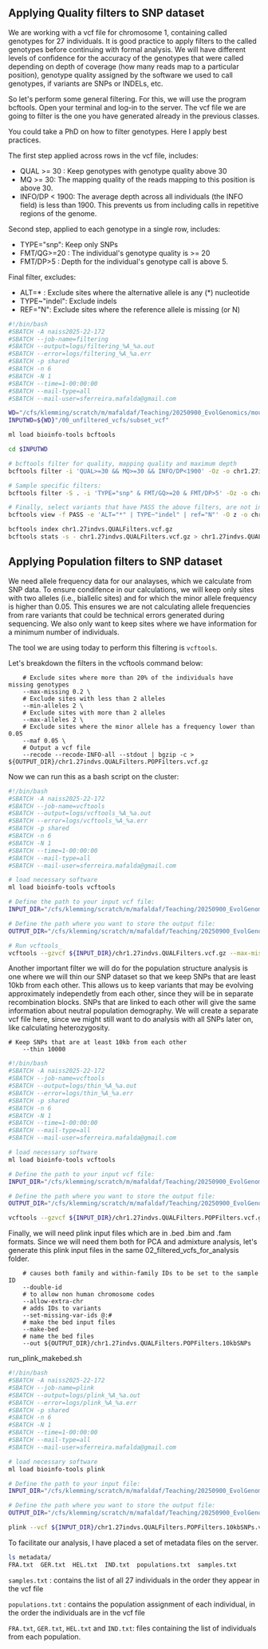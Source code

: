 ## Applying Quality filters to SNP dataset


We are working with a vcf file for chromosome 1, containing called genotypes for 27 individuals. It is good practice to apply filters to the called genotypes before continuing with formal analysis. We will have different levels of confidence for the accuracy of the genotypes that were called depending on depth of coverage (how many reads map to a particular position), genotype quality assigned by the software we used to call genotypes, if variants are SNPs or INDELs, etc.

So let's perform some general filtering. For this, we will use the program bcftools. Open your terminal and log-in to the server. The vcf file we are going to filter is the one you have generated already in the previous classes. 

You could take a PhD on how to filter genotypes. Here I apply best practices.

The first step applied across rows in the vcf file, includes:
- QUAL >= 30 : Keep genotypes with genotype quality above 30
- MQ >= 30: The mapping quality of the reads mapping to this position is above 30.
- INFO/DP < 1900: The average depth across all individuals (the INFO field) is less than 1900. This prevents us from including calls in repetitive regions of the genome.

Second step, applied to each genotype in a single row, includes:
- TYPE="snp": Keep only SNPs
- FMT/QG>=20 : The individual's genotype quality is >= 20
- FMT/DP>5 : Depth for the individual's genotype call is above 5.

Final filter, excludes:
- ALT=* : Exclude sites where the alternative allele is any (*) nucleotide
- TYPE~"indel": Exclude indels
- REF="N": Exclude sites where the reference allele is missing (or N)

~~~bash
#!/bin/bash
#SBATCH -A naiss2025-22-172
#SBATCH --job-name=filtering
#SBATCH --output=logs/filtering_%A_%a.out
#SBATCH --error=logs/filtering_%A_%a.err
#SBATCH -p shared
#SBATCH -n 6
#SBATCH -N 1
#SBATCH --time=1-00:00:00 
#SBATCH --mail-type=all
#SBATCH --mail-user=sferreira.mafalda@gmail.com

WD="/cfs/klemming/scratch/m/mafaldaf/Teaching/20250900_EvolGenomics/mouse_data"
INPUTWD=${WD}"/00_unfiltered_vcfs/subset_vcf"

ml load bioinfo-tools bcftools

cd $INPUTWD

# bcftools filter for quality, mapping quality and maximum depth
bcftools filter -i 'QUAL>=30 && MQ>=30 && INFO/DP<1900' -Oz -o chr1.27indv.QUAL30_MQ30_depthFilter1900.vcf.gz chr1.27indv.vcf.gz

# Sample specific filters:
bcftools filter -S . -i 'TYPE="snp" & FMT/GQ>=20 & FMT/DP>5' -Oz -o chr1.27indv.QUAL30_MQ30_depthFilter1900_GQ20_DP5.vcf.gz chr1.27indv.QUAL30_MQ30_depthFilter1900.vcf.gz

# Finally, select variants that have PASS the above filters, are not indels, don't have * ALT alleles and where the reference is not a missing genotype "N"
bcftools view -f PASS -e 'ALT="*" | TYPE~"indel" | ref="N"' -O z -o chr1.27indvs.QUALFilters.vcf.gz chr1.27indv.QUAL30_MQ30_depthFilter1900_GQ20_DP5.vcf.gz

bcftools index chr1.27indvs.QUALFilters.vcf.gz
bcftools stats -s - chr1.27indvs.QUALFilters.vcf.gz > chr1.27indvs.QUALFilters.stats
~~~

## Applying Population filters to SNP dataset
We need allele frequency data for our analayses, which we calculate from SNP data. To ensure condifence in our calculations, we will keep only sites with two alleles (i.e., biallelic sites) and for which the minor allele frequency is higher than 0.05. This ensures we are not calculating allele frequencies from rare variants that could be technical errors generated during sequencing. We also only want to keep sites where we have information for a minimum number of individuals.

The tool we are using today to perform this filtering is `vcftools`. 

Let's breakdown the filters in the vcftools command below:
~~~
    # Exclude sites where more than 20% of the individuals have missing genotypes
    --max-missing 0.2 \ 
    # Exclude sites with less than 2 alleles
    --min-alleles 2 \ 
    # Exclude sites with more than 2 alleles
    --max-alleles 2 \ 
    # Exclude sites where the minor allele has a frequency lower than 0.05
    --maf 0.05 \ 
    # Output a vcf file
    --recode --recode-INFO-all --stdout | bgzip -c > ${OUTPUT_DIR}/chr1.27indvs.QUALFilters.POPFilters.vcf.gz
~~~

Now we can run this as a bash script on the cluster:
~~~bash
#!/bin/bash
#SBATCH -A naiss2025-22-172
#SBATCH --job-name=vcftools
#SBATCH --output=logs/vcftools_%A_%a.out
#SBATCH --error=logs/vcftools_%A_%a.err
#SBATCH -p shared
#SBATCH -n 6
#SBATCH -N 1
#SBATCH --time=1-00:00:00 
#SBATCH --mail-type=all
#SBATCH --mail-user=sferreira.mafalda@gmail.com

# load necessary software
ml load bioinfo-tools vcftools

# Define the path to your input vcf file:
INPUT_DIR="/cfs/klemming/scratch/m/mafaldaf/Teaching/20250900_EvolGenomics/mouse_data/01_filtered_vcfs"

# Define the path where you want to store the output file:
OUTPUT_DIR="/cfs/klemming/scratch/m/mafaldaf/Teaching/20250900_EvolGenomics/mouse_data/02_filtered_vcfs_for_analysis"

# Run vcftools_
vcftools --gzvcf ${INPUT_DIR}/chr1.27indvs.QUALFilters.vcf.gz --max-missing 0.2 --min-alleles 2 --max-alleles 2 --maf 0.05 --recode --recode-INFO-all --stdout | bgzip -c > ${OUTPUT_DIR}/chr1.27indvs.QUALFilters.POPFilters.vcf.gz
~~~


Another important filter we will do for the population structure analysis is one where we will thin our SNP dataset so that we keep SNPs that are least 10kb from each other. This allows us to keep variants that may be evolving approximately independetly from each other, since they will be in separate recombination blocks. SNPs that are linked to each other will give the same information about neutral population demography. We will create a separate vcf file here, since we might still want to do analysis with all SNPs later on, like calculating heterozygosity.

~~~
# Keep SNPs that are at least 10kb from each other
    --thin 10000
~~~


~~~bash
#!/bin/bash
#SBATCH -A naiss2025-22-172
#SBATCH --job-name=vcftools
#SBATCH --output=logs/thin_%A_%a.out
#SBATCH --error=logs/thin_%A_%a.err
#SBATCH -p shared
#SBATCH -n 6
#SBATCH -N 1
#SBATCH --time=1-00:00:00 
#SBATCH --mail-type=all
#SBATCH --mail-user=sferreira.mafalda@gmail.com

# load necessary software
ml load bioinfo-tools vcftools

# Define the path to your input vcf file:
INPUT_DIR="/cfs/klemming/scratch/m/mafaldaf/Teaching/20250900_EvolGenomics/mouse_data/02_filtered_vcfs_for_analysis"

# Define the path where you want to store the output file:
OUTPUT_DIR="/cfs/klemming/scratch/m/mafaldaf/Teaching/20250900_EvolGenomics/mouse_data/02_filtered_vcfs_for_analysis"

vcftools --gzvcf ${INPUT_DIR}/chr1.27indvs.QUALFilters.POPFilters.vcf.gz --thin 10000 --recode --recode-INFO-all --stdout | bgzip -c > ${OUTPUT_DIR}/chr1.27indvs.QUALFilters.POPFilters.10kbSNPs.vcf.gz  
~~~

Finally, we will need plink input files which are in .bed .bim and .fam formats. Since we will need them both for PCA and admixture analysis, let's generate this plink input files in the same 02_filtered_vcfs_for_analysis folder.

~~~
    # causes both family and within-family IDs to be set to the sample ID
    --double-id
    # to allow non human chromosome codes
    --allow-extra-chr
    # adds IDs to variants
    --set-missing-var-ids @:#
    # make the bed input files
    --make-bed
    # name the bed files
    --out ${OUTPUT_DIR}/chr1.27indvs.QUALFilters.POPFilters.10kbSNPs
~~~

run_plink_makebed.sh
~~~bash
#!/bin/bash
#SBATCH -A naiss2025-22-172
#SBATCH --job-name=plink
#SBATCH --output=logs/plink_%A_%a.out
#SBATCH --error=logs/plink_%A_%a.err
#SBATCH -p shared
#SBATCH -n 6
#SBATCH -N 1
#SBATCH --time=1-00:00:00 
#SBATCH --mail-type=all
#SBATCH --mail-user=sferreira.mafalda@gmail.com

# load necessary software
ml load bioinfo-tools plink

# Define the path to your input file:
INPUT_DIR="/cfs/klemming/scratch/m/mafaldaf/Teaching/20250900_EvolGenomics/mouse_data/02_filtered_vcfs_for_analysis"

# Define the path where you want to store the output file:
OUTPUT_DIR="/cfs/klemming/scratch/m/mafaldaf/Teaching/20250900_EvolGenomics/mouse_data/02_filtered_vcfs_for_analysis"

plink --vcf ${INPUT_DIR}/chr1.27indvs.QUALFilters.POPFilters.10kbSNPs.vcf.gz --double-id --allow-extra-chr --set-missing-var-ids @:# --make-bed --out ${OUTPUT_DIR}/chr1.27indvs.QUALFilters.POPFilters.10kbSNPs

~~~

To facilitate our analysis, I have placed a set of metadata files on the server. 

~~~bash
ls metadata/
FRA.txt  GER.txt  HEL.txt  IND.txt  populations.txt  samples.txt
~~~

`samples.txt` : contains the list of all 27 individuals in the order they appear in the vcf file

`populations.txt` : contains the population assignment of each individual, in the order the individuals are in the vcf file

`FRA.txt`, `GER.txt`, `HEL.txt` and `IND.txt`: files containing the list of individuals from each population.
